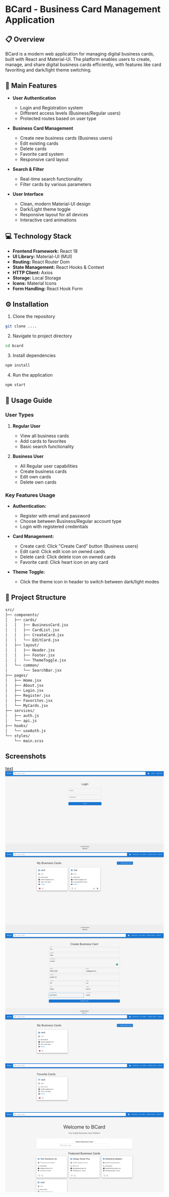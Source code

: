# BCard - Business Card Management Application

## 📋 Overview
BCard is a modern web application for managing digital business cards, built with React and Material-UI. The platform enables users to create, manage, and share digital business cards efficiently, with features like card favoriting and dark/light theme switching.

## 🚀 Main Features
- **User Authentication**
  - Login and Registration system
  - Different access levels (Business/Regular users)
  - Protected routes based on user type

- **Business Card Management**
  - Create new business cards (Business users)
  - Edit existing cards
  - Delete cards
  - Favorite card system
  - Responsive card layout

- **Search & Filter**
  - Real-time search functionality
  - Filter cards by various parameters

- **User Interface**
  - Clean, modern Material-UI design
  - Dark/Light theme toggle
  - Responsive layout for all devices
  - Interactive card animations

## 💻 Technology Stack
- **Frontend Framework:** React 18
- **UI Library:** Material-UI (MUI)
- **Routing:** React Router Dom
- **State Management:** React Hooks & Context
- **HTTP Client:** Axios
- **Storage:** Local Storage
- **Icons:** Material Icons
- **Form Handling:** React Hook Form

## ⚙️ Installation

1. Clone the repository
```bash
git clone ....
```

2. Navigate to project directory
```bash
cd bcard
```

3. Install dependencies
```bash
npm install
```

4. Run the application
```bash
npm start
```

## 🔑 Usage Guide

### User Types
1. **Regular User**
   - View all business cards
   - Add cards to favorites
   - Basic search functionality

2. **Business User**
   - All Regular user capabilities
   - Create business cards
   - Edit own cards
   - Delete own cards

### Key Features Usage
- **Authentication:**
  - Register with email and password
  - Choose between Business/Regular account type
  - Login with registered credentials

- **Card Management:**
  - Create card: Click "Create Card" button (Business users)
  - Edit card: Click edit icon on owned cards
  - Delete card: Click delete icon on owned cards
  - Favorite card: Click heart icon on any card

- **Theme Toggle:**
  - Click the theme icon in header to switch between dark/light modes

## 📁 Project Structure
```
src/
├── components/
│   ├── cards/
│   │   ├── BusinessCard.jsx
│   │   ├── CardList.jsx
│   │   ├── CreateCard.jsx
│   │   └── EditCard.jsx
│   ├── layout/
│   │   ├── Header.jsx
│   │   ├── Footer.jsx
│   │   └── ThemeToggle.jsx
│   └── common/
│       └── SearchBar.jsx
├── pages/
│   ├── Home.jsx
│   ├── About.jsx
│   ├── Login.jsx
│   ├── Register.jsx
│   ├── Favorites.jsx
│   └── MyCards.jsx
├── services/
│   ├── auth.js
│   └── api.js
├── hooks/
│   └── useAuth.js
└── styles/
    └── main.scss
```


## Screenshots

[text](README.md) ![text](<screenshots/Screenshot 2024-12-09 at 9.50.31.png>) ![text](<screenshots/Screenshot 2024-12-09 at 9.50.23.png>) ![text](<screenshots/Screenshot 2024-12-09 at 9.50.16.png>) ![text](<screenshots/Screenshot 2024-12-09 at 9.49.16.png>) ![text](<screenshots/Screenshot 2024-12-09 at 9.49.10.png>) ![text](<screenshots/Screenshot 2024-12-09 at 9.48.47.png>)